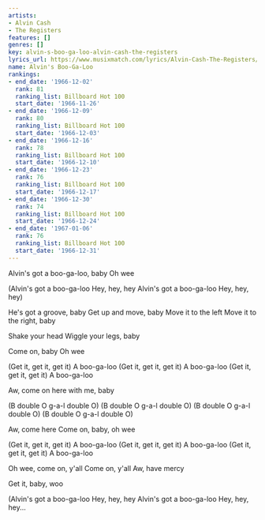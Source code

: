 ```yaml
---
artists:
- Alvin Cash
- The Registers
features: []
genres: []
key: alvin-s-boo-ga-loo-alvin-cash-the-registers
lyrics_url: https://www.musixmatch.com/lyrics/Alvin-Cash-The-Registers/Alvin-s-Boogaloo
name: Alvin's Boo-Ga-Loo
rankings:
- end_date: '1966-12-02'
  rank: 81
  ranking_list: Billboard Hot 100
  start_date: '1966-11-26'
- end_date: '1966-12-09'
  rank: 80
  ranking_list: Billboard Hot 100
  start_date: '1966-12-03'
- end_date: '1966-12-16'
  rank: 78
  ranking_list: Billboard Hot 100
  start_date: '1966-12-10'
- end_date: '1966-12-23'
  rank: 76
  ranking_list: Billboard Hot 100
  start_date: '1966-12-17'
- end_date: '1966-12-30'
  rank: 74
  ranking_list: Billboard Hot 100
  start_date: '1966-12-24'
- end_date: '1967-01-06'
  rank: 76
  ranking_list: Billboard Hot 100
  start_date: '1966-12-31'
---
```

Alvin's got a boo-ga-loo, baby
Oh wee

(Alvin's got a boo-ga-loo
Hey, hey, hey
Alvin's got a boo-ga-loo
Hey, hey, hey)

He's got a groove, baby
Get up and move, baby
Move it to the left
Move it to the right, baby

Shake your head
Wiggle your legs, baby

Come on, baby
Oh wee

(Get it, get it, get it)
A boo-ga-loo
(Get it, get it, get it)
A boo-ga-loo
(Get it, get it, get it)
A boo-ga-loo

Aw, come on here with me, baby

(B double O g-a-l double O)
(B double O g-a-l double O)
(B double O g-a-l double O)
(B double O g-a-l double O)

Aw, come here
Come on, baby, oh wee

(Get it, get it, get it)
A boo-ga-loo
(Get it, get it, get it)
A boo-ga-loo
(Get it, get it, get it)
A boo-ga-loo

Oh wee, come on, y'all
Come on, y'all
Aw, have mercy

Get it, baby, woo

(Alvin's got a boo-ga-loo
Hey, hey, hey
Alvin's got a boo-ga-loo
Hey, hey, hey...

